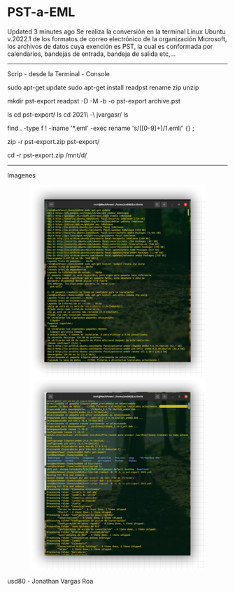 # PST-a-EML


  Updated 3 minutes ago Se realiza la conversión en la terminal Linux Ubuntu v.2022.1 de los formatos de correo electrónico de la organización Microsoft, los archivos de datos cuya exención es PST, la cual es conformada por calendarios, bandejas de entrada, bandeja de salida etc,...

----

Scrip - desde la Terminal - Console

sudo apt-get update
sudo apt-get install readpst rename zip unzip

mkdir pst-export
readpst -D -M -b -o pst-export archive.pst

ls
cd pst-export/
ls
cd 2021\ -\ jvargasr/
ls


find . -type f ! -iname '*.eml' -exec rename 's/([0-9]+)$/$1.eml/' {} \;

zip -r pst-export.zip pst-export/

cd -r pst-export.zip /mnt/d/

----
Imagenes
 
<p align="center">
<img src= '1.bmp' width='400'/>
  <img src= '2.bmp' width='400'/>
</p align="center"


----
usd80 - Jonathan Vargas Roa

